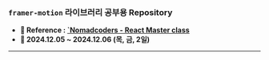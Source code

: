 ### `framer-motion` 라이브러리 공부용 Repository


- **📑 Reference : [`Nomadcoders - React Master class]()**
- **📆 2024.12.05 ~ 2024.12.06 (목, 금, 2일)**

---

